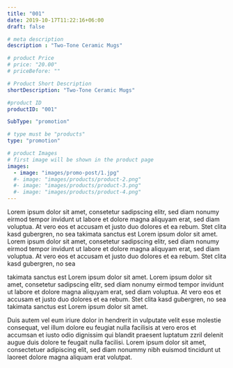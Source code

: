 ```yaml
---
title: "001"
date: 2019-10-17T11:22:16+06:00
draft: false

# meta description
description : "Two-Tone Ceramic Mugs"

# product Price
# price: "20.00"
# priceBefore: ""

# Product Short Description
shortDescription: "Two-Tone Ceramic Mugs"

#product ID
productID: "001"

SubType: "promotion"

# type must be "products"
type: "promotion"

# product Images
# first image will be shown in the product page
images:
  - image: "images/promo-post/1.jpg"
  #- image: "images/products/product-2.png"
  #- image: "images/products/product-3.png"
  #- image: "images/products/product-4.png"
---
```


Lorem ipsum dolor sit amet, consetetur sadipscing elitr, sed diam nonumy eirmod tempor invidunt ut labore et dolore magna aliquyam erat, sed diam voluptua. At vero eos et accusam et justo duo dolores et ea rebum. Stet clita kasd gubergren, no sea takimata sanctus est Lorem ipsum dolor sit amet. Lorem ipsum dolor sit amet, consetetur sadipscing elitr, sed diam nonumy eirmod tempor invidunt ut labore et dolore magna aliquyam erat, sed diam voluptua. At vero eos et accusam et justo duo dolores et ea rebum. Stet clita kasd gubergren, no sea 

takimata sanctus est Lorem ipsum dolor sit amet. Lorem ipsum dolor sit amet, consetetur sadipscing elitr, sed diam nonumy eirmod tempor invidunt ut labore et dolore magna aliquyam erat, sed diam voluptua. At vero eos et accusam et justo duo dolores et ea rebum. Stet clita kasd gubergren, no sea takimata sanctus est Lorem ipsum dolor sit amet.

Duis autem vel eum iriure dolor in hendrerit in vulputate velit esse molestie consequat, vel illum dolore eu feugiat nulla facilisis at vero eros et accumsan et iusto odio dignissim qui blandit praesent luptatum zzril delenit augue duis dolore te feugait nulla facilisi. Lorem ipsum dolor sit amet, consectetuer adipiscing elit, sed diam nonummy nibh euismod tincidunt ut laoreet dolore magna aliquam erat volutpat.
